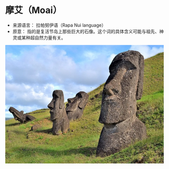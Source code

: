 # 摩艾（Moai）

-   来源语言： 拉帕努伊语（Rapa Nui language）
-   原意： 指的是复活节岛上那些巨大的石像。这个词的具体含义可能与祖先、神灵或某种超自然力量有关。

![](./moai.webp)
